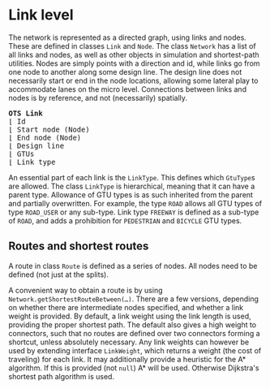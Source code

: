 # Link level

The network is represented as a directed graph, using links and nodes. These are defined in classes `Link` and `Node`. The class `Network` has a list of all links and nodes, as well as other objects in simulation and shortest-path utilities. Nodes are simply points with a direction and id, while links go from one node to another along some design line. The design line does not necessarily start or end in the node locations, allowing some lateral play to accommodate lanes on the micro level. Connections between links and nodes is by reference, and not (necessarily) spatially.

<pre>
<b>OTS Link</b>
&lfloor; Id
&lfloor; Start node (Node)
&lfloor; End node (Node)
&lfloor; Design line
&lfloor; GTUs
&lfloor; Link type
</pre>
 
An essential part of each link is the `LinkType`. This defines which `GtuType`s are allowed. The class `LinkType` is hierarchical, meaning that it can have a parent type. Allowance of GTU types is as such inherited from the parent and partially overwritten. For example, the type `ROAD` allows all GTU types of type `ROAD_USER` or any sub-type. Link type `FREEWAY` is defined as a sub-type of `ROAD`, and adds a prohibition for `PEDESTRIAN` and `BICYCLE` GTU types.


## Routes and shortest routes

A route in class `Route` is defined as a series of nodes. All nodes need to be defined (not just at the splits).

A convenient way to obtain a route is by using `Network.getShortestRouteBetween(…)`. There are a few versions, depending on whether there are intermediate nodes specified, and whether a link weight is provided. By default, a link weight using the link length is used, providing the proper shortest path. The default also gives a high weight to connectors, such that no routes are defined over two connectors forming a shortcut, unless absolutely necessary. Any link weights can however be used by extending interface `LinkWeight`, which returns a weight (the cost of traveling) for each link. It may additionally provide a heuristic for the A\* algorithm. If this is provided (not `null`) A\* will be used. Otherwise Dijkstra's shortest path algorithm is used.
